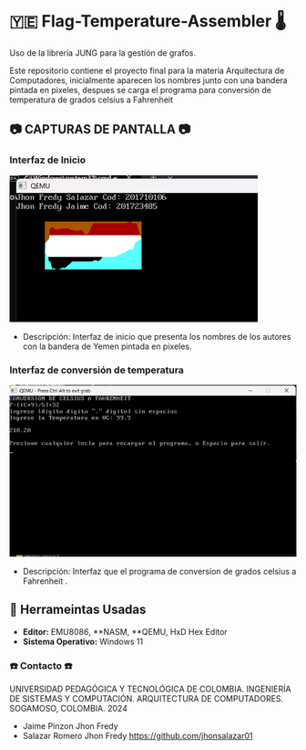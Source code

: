 # :yemen: Flag-Temperature-Assembler :thermometer: 
Uso de la librería JUNG para la gestión de grafos.

Este repositorio contiene el proyecto final para la materia Arquitectura de Computadores, inicialmente aparecen los nombres junto con una bandera pintada en pixeles, despues se carga el programa para conversión de temperatura de grados celsius a Fahrenheit 

## :camera: CAPTURAS DE PANTALLA :camera:

### Interfaz de Inicio

![Página de Inicio](https://github.com/jhonsalazar01/Temperature/blob/main/Imagenes/homeFlag.png)
- Descripción: Interfaz de inicio que presenta los nombres de los autores con la bandera de Yemen pintada en pixeles.

### Interfaz de conversión de temperatura

![Ruta más Corta](https://github.com/jhonsalazar01/Temperature/blob/main/Imagenes/conversionFahrenheit.png)
- Descripción: Interfaz que el programa de conversion de grados celsius a Fahrenheit .


## :hammer: Herrameintas Usadas

- **Editor:** EMU8086, **NASM, **QEMU, HxD Hex Editor
- **Sistema Operativo:** Windows 11 



### :telephone: Contacto :telephone:
UNIVERSIDAD PEDAGÓGICA Y TECNOLÓGICA DE COLOMBIA.
INGENIERÍA DE SISTEMAS Y COMPUTACIÓN.
ARQUITECTURA DE COMPUTADORES.
SOGAMOSO, COLOMBIA.
2024

- Jaime Pinzon Jhon Fredy
- Salazar Romero Jhon Fredy https://github.com/jhonsalazar01

